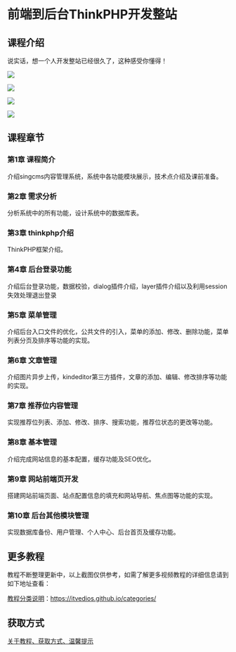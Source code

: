 # 前端到后台ThinkPHP开发整站

## 课程介绍

说实话，想一个人开发整站已经很久了，这种感受你懂得！

![](http://oqn6ggw87.bkt.clouddn.com/前端到后台ThinkPHP开发整站1.png)

<!--more-->

![](http://oqn6ggw87.bkt.clouddn.com/前端到后台ThinkPHP开发整站2.png)

![](http://oqn6ggw87.bkt.clouddn.com/前端到后台ThinkPHP开发整站3.png)

![](http://oqn6ggw87.bkt.clouddn.com/前端到后台ThinkPHP开发整站4.png)

## 课程章节

### 第1章 课程简介

介绍singcms内容管理系统，系统中各功能模块展示，技术点介绍及课前准备。

### 第2章 需求分析

分析系统中的所有功能，设计系统中的数据库表。

### 第3章 thinkphp介绍

ThinkPHP框架介绍。

### 第4章 后台登录功能

介绍后台登录功能，数据校验，dialog插件介绍，layer插件介绍以及利用session失效处理退出登录

### 第5章 菜单管理

介绍后台入口文件的优化，公共文件的引入，菜单的添加、修改、删除功能，菜单列表分页及排序等功能的实现。

### 第6章 文章管理

介绍图片异步上传，kindeditor第三方插件，文章的添加、编辑、修改排序等功能的实现。

### 第7章 推荐位内容管理

实现推荐位列表、添加、修改、排序、搜索功能，推荐位状态的更改等功能。

### 第8章 基本管理

介绍完成网站信息的基本配置，缓存功能及SEO优化。

### 第9章 网站前端页开发

搭建网站前端页面、站点配置信息的填充和网站导航、焦点图等功能的实现。

### 第10章 后台其他模块管理

实现数据库备份、用户管理、个人中心、后台首页及缓存功能。

## 更多教程

教程不断整理更新中，以上截图仅供参考，如需了解更多视频教程的详细信息请到如下地址查看：

[教程分类说明](https://itvedios.github.io/categories/)：<https://itvedios.github.io/categories/>

## 获取方式

[关于教程、获取方式、温馨提示](https://itvedios.github.io/about/)
